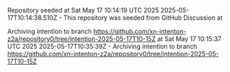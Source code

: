 Repository seeded at Sat May 17 10:14:19 UTC 2025
 2025-05-17T10:14:38.510Z - This repository was seeded from GitHub Discussion  at 

Archiving intentïon to branch https://github.com/xn-intenton-z2a/repository0/tree/intention-2025-05-17T10-15Z at Sat May 17 10:15:37 UTC 2025
2025-05-17T10:35:39Z - Archiving intentïon to branch https://github.com/xn-intenton-z2a/repository0/tree/intention-2025-05-17T10-15Z


